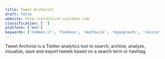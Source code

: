 ```yaml
---
title: Tweet Archivist
draft: false 
website: http://archivist.visitmix.com
classification: ['']
platform: ['Web']
keywords: ['Commun.it', 'Fanbase', 'HootSuite', 'Hypegrowth', 'Jooicer', 'Narrow', 'Owlead', 'PromoRepublic', 'Simple Quoter', 'Social Quant', 'Tweepi', 'Tweet Activity Dashboard', 'Tweet Pup', 'TweetDeck', 'TweetFavy', 'TweetPilot', 'Zoho Analytics', 'twiends']
---
```

Tweet Archivist is a Twitter analytics tool to search, archive, analyze, visualize, save and export tweets based on a search term or hashtag